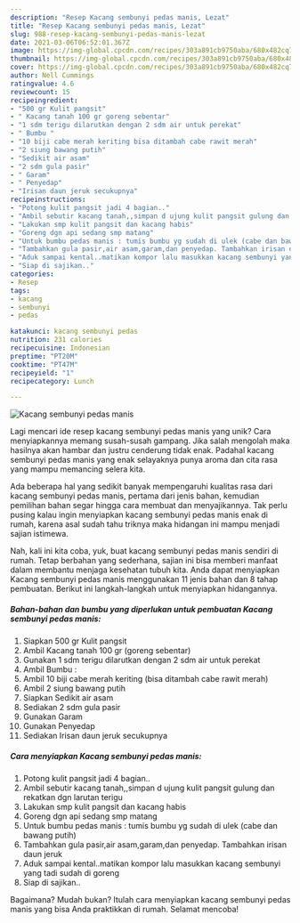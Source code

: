 ```yaml
---
description: "Resep Kacang sembunyi pedas manis, Lezat"
title: "Resep Kacang sembunyi pedas manis, Lezat"
slug: 988-resep-kacang-sembunyi-pedas-manis-lezat
date: 2021-03-06T06:52:01.367Z
image: https://img-global.cpcdn.com/recipes/303a891cb9750aba/680x482cq70/kacang-sembunyi-pedas-manis-foto-resep-utama.jpg
thumbnail: https://img-global.cpcdn.com/recipes/303a891cb9750aba/680x482cq70/kacang-sembunyi-pedas-manis-foto-resep-utama.jpg
cover: https://img-global.cpcdn.com/recipes/303a891cb9750aba/680x482cq70/kacang-sembunyi-pedas-manis-foto-resep-utama.jpg
author: Nell Cummings
ratingvalue: 4.6
reviewcount: 15
recipeingredient:
- "500 gr Kulit pangsit"
- " Kacang tanah 100 gr goreng sebentar"
- "1 sdm terigu dilarutkan dengan 2 sdm air untuk perekat"
- " Bumbu "
- "10 biji cabe merah keriting bisa ditambah cabe rawit merah"
- "2 siung bawang putih"
- "Sedikit air asam"
- "2 sdm gula pasir"
- " Garam"
- " Penyedap"
- "Irisan daun jeruk secukupnya"
recipeinstructions:
- "Potong kulit pangsit jadi 4 bagian.."
- "Ambil sebutir kacang tanah,,simpan d ujung kulit pangsit gulung dan rekatkan dgn larutan terigu"
- "Lakukan smp kulit pangsit dan kacang habis"
- "Goreng dgn api sedang smp matang"
- "Untuk bumbu pedas manis : tumis bumbu yg sudah di ulek (cabe dan bawang putih)"
- "Tambahkan gula pasir,air asam,garam,dan penyedap. Tambahkan irisan daun jeruk"
- "Aduk sampai kental..matikan kompor lalu masukkan kacang sembunyi yang tadi sudah di goreng"
- "Siap di sajikan.."
categories:
- Resep
tags:
- kacang
- sembunyi
- pedas

katakunci: kacang sembunyi pedas 
nutrition: 231 calories
recipecuisine: Indonesian
preptime: "PT20M"
cooktime: "PT47M"
recipeyield: "1"
recipecategory: Lunch

---
```



![Kacang sembunyi pedas manis](https://img-global.cpcdn.com/recipes/303a891cb9750aba/680x482cq70/kacang-sembunyi-pedas-manis-foto-resep-utama.jpg)

Lagi mencari ide resep kacang sembunyi pedas manis yang unik? Cara menyiapkannya memang susah-susah gampang. Jika salah mengolah maka hasilnya akan hambar dan justru cenderung tidak enak. Padahal kacang sembunyi pedas manis yang enak selayaknya punya aroma dan cita rasa yang mampu memancing selera kita.



Ada beberapa hal yang sedikit banyak mempengaruhi kualitas rasa dari kacang sembunyi pedas manis, pertama dari jenis bahan, kemudian pemilihan bahan segar hingga cara membuat dan menyajikannya. Tak perlu pusing kalau ingin menyiapkan kacang sembunyi pedas manis enak di rumah, karena asal sudah tahu triknya maka hidangan ini mampu menjadi sajian istimewa.


Nah, kali ini kita coba, yuk, buat kacang sembunyi pedas manis sendiri di rumah. Tetap berbahan yang sederhana, sajian ini bisa memberi manfaat dalam membantu menjaga kesehatan tubuh kita. Anda dapat menyiapkan Kacang sembunyi pedas manis menggunakan 11 jenis bahan dan 8 tahap pembuatan. Berikut ini langkah-langkah untuk menyiapkan hidangannya.

<!--inarticleads1-->

##### Bahan-bahan dan bumbu yang diperlukan untuk pembuatan Kacang sembunyi pedas manis:

1. Siapkan 500 gr Kulit pangsit
1. Ambil  Kacang tanah 100 gr (goreng sebentar)
1. Gunakan 1 sdm terigu dilarutkan dengan 2 sdm air untuk perekat
1. Ambil  Bumbu :
1. Ambil 10 biji cabe merah keriting (bisa ditambah cabe rawit merah)
1. Ambil 2 siung bawang putih
1. Siapkan Sedikit air asam
1. Sediakan 2 sdm gula pasir
1. Gunakan  Garam
1. Gunakan  Penyedap
1. Sediakan Irisan daun jeruk secukupnya




<!--inarticleads2-->

##### Cara menyiapkan Kacang sembunyi pedas manis:

1. Potong kulit pangsit jadi 4 bagian..
1. Ambil sebutir kacang tanah,,simpan d ujung kulit pangsit gulung dan rekatkan dgn larutan terigu
1. Lakukan smp kulit pangsit dan kacang habis
1. Goreng dgn api sedang smp matang
1. Untuk bumbu pedas manis : tumis bumbu yg sudah di ulek (cabe dan bawang putih)
1. Tambahkan gula pasir,air asam,garam,dan penyedap. Tambahkan irisan daun jeruk
1. Aduk sampai kental..matikan kompor lalu masukkan kacang sembunyi yang tadi sudah di goreng
1. Siap di sajikan..




Bagaimana? Mudah bukan? Itulah cara menyiapkan kacang sembunyi pedas manis yang bisa Anda praktikkan di rumah. Selamat mencoba!
